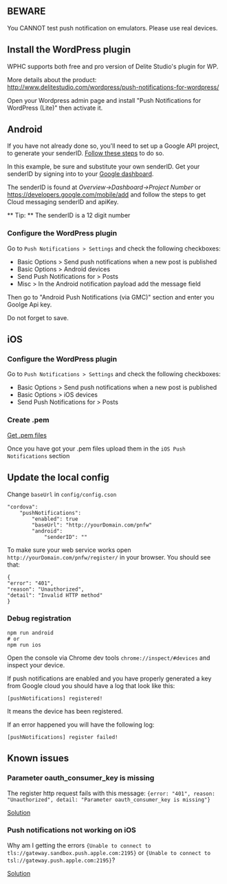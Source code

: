 ## BEWARE

You CANNOT test push notification on emulators. Please use real devices.

## Install the WordPress plugin

WPHC supports both free and pro version of Delite Studio's plugin for WP.

More details about the product: <http://www.delitestudio.com/wordpress/push-notifications-for-wordpress/>

Open your Wordpress admin page and install "Push Notifications for WordPress (Lite)" then activate it.

## Android

If you have not already done so, you'll need to set up a Google API project, to generate your senderID. [Follow these steps](http://developer.android.com/guide/google/gcm/gs.html) to do so.

In this example, be sure and substitute your own senderID. Get your senderID by signing into to your [Google dashboard](https://code.google.com/apis/console/).

The senderID is found at *Overview->Dashboard->Project Number* or <https://developers.google.com/mobile/add> and follow the steps to get Cloud messaging senderID and apiKey.

** Tip: ** The senderID is a 12 digit number

### Configure the WordPress plugin

Go to ```Push Notifications > Settings``` and check the following checkboxes:

* Basic Options > Send push notifications when a new post is published
* Basic Options > Android devices
* Send Push Notifications for > Posts
* Misc > In the Android notification payload add the message field

Then go to "Android Push Notifications (via GMC)" section and enter you Goolge Api key.

Do not forget to save.

## iOS

### Configure the WordPress plugin

Go to ```Push Notifications > Settings``` and check the following checkboxes:

* Basic Options > Send push notifications when a new post is published
* Basic Options > iOS devices
* Send Push Notifications for > Posts

### Create .pem

[Get .pem files](http://stackoverflow.com/questions/21250510/generate-pem-file-used-to-setup-apple-push-notification)

Once you have got your .pem files upload them in the ```iOS Push Notifications``` section

## Update the local config

Change `baseUrl` in `config/config.cson`

```
"cordova":
    "pushNotifications":
        "enabled": true
        "baseUrl": "http://yourDomain.com/pnfw"
        "android":
            "senderID": ""
```

To make sure your web service works open `http://yourDomain.com/pnfw/register/` in your browser. You should see that:

```
{
"error": "401",
"reason": "Unauthorized",
"detail": "Invalid HTTP method"
}
```

### Debug registration

```
npm run android
# or
npm run ios
```

Open the console via Chrome dev tools ```chrome://inspect/#devices``` and inspect your device.

If push notifications are enabled and you have properly generated a key from Google cloud you should have a log that look like this:

`[pushNotifications] registered!`

It means the device has been registered.

If an error happened you will have the following log:

`[pushNotifications] register failed!`

## Known issues

### Parameter oauth_consumer_key is missing

The register http request fails with this message: `{error: "401", reason: "Unauthorized", detail: "Parameter oauth_consumer_key is missing"}`

[Solution](https://wordpress.org/support/topic/not-connect-the-android-app-to-wordpress-site-using-register-api)

### Push notifications not working on iOS

Why am I getting the errors `{Unable to connect to tls://gateway.sandbox.push.apple.com:2195}` or `{Unable to connect to tsl://gateway.push.apple.com:2195}`?

[Solution](http://stackoverflow.com/questions/1444355/iphone-push-notification-unable-to-connect-to-the-ssl-server)
